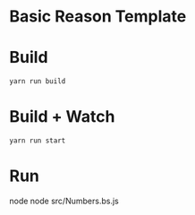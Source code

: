 # Basic Reason Template


# Build
```
yarn run build
```

# Build + Watch

```
yarn run start
```

# Run
node node src/Numbers.bs.js